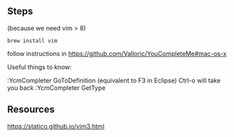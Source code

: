 Steps
-----

(because we need vim > 8)
```
brew install vim
```

follow instructions in 
https://github.com/Valloric/YouCompleteMe#mac-os-x

Useful things to know:

:YcmCompleter GoToDefinition (equivalent to F3 in Eclipse)
Ctrl-o will take you back
:YcmCompleter GetType

Resources
---------

https://statico.github.io/vim3.html
